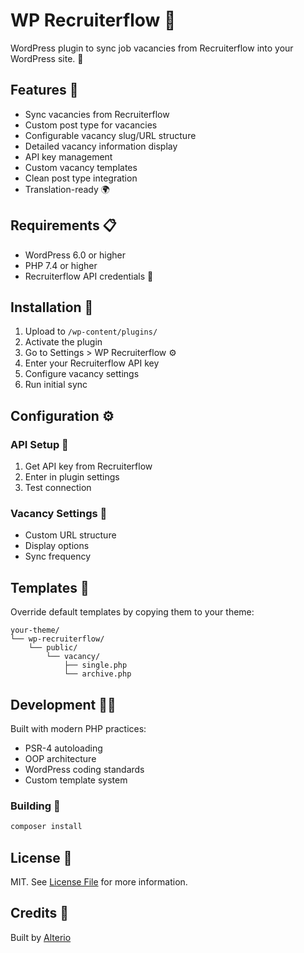 # WP Recruiterflow 💼

WordPress plugin to sync job vacancies from Recruiterflow into your WordPress site. 🔄

## Features 🌟

- Sync vacancies from Recruiterflow
- Custom post type for vacancies
- Configurable vacancy slug/URL structure
- Detailed vacancy information display
- API key management
- Custom vacancy templates
- Clean post type integration
- Translation-ready 🌍

## Requirements 📋

- WordPress 6.0 or higher
- PHP 7.4 or higher
- Recruiterflow API credentials 🔑

## Installation 🚀

1. Upload to `/wp-content/plugins/`
2. Activate the plugin
3. Go to Settings > WP Recruiterflow ⚙️
4. Enter your Recruiterflow API key
5. Configure vacancy settings
6. Run initial sync

## Configuration ⚙️

### API Setup 🔌

1. Get API key from Recruiterflow
2. Enter in plugin settings
3. Test connection

### Vacancy Settings 📝

- Custom URL structure
- Display options
- Sync frequency

## Templates 🎨

Override default templates by copying them to your theme:

```
your-theme/
└── wp-recruiterflow/
    └── public/
        └── vacancy/
            ├── single.php
            └── archive.php
```

## Development 👨‍💻

Built with modern PHP practices:

- PSR-4 autoloading
- OOP architecture
- WordPress coding standards
- Custom template system

### Building 🔧

```bash
composer install
```

## License 📄

MIT. See [License File](LICENSE.md) for more information.

## Credits 👏

Built by [Alterio](https://alterio.nl)
